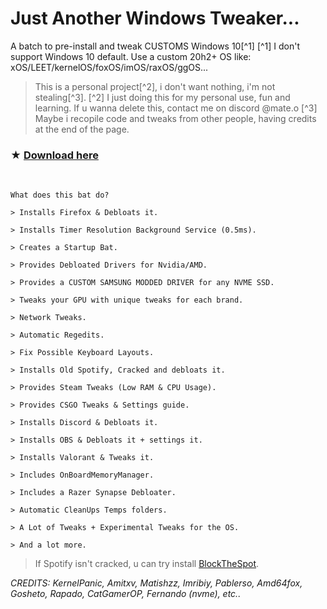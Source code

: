 # Just Another Windows Tweaker...

A batch to pre-install and tweak CUSTOMS Windows 10[^1]
[^1] I don't support Windows 10 default. Use a custom 20h2+ OS like: xOS/LEET/kernelOS/foxOS/imOS/raxOS/ggOS...

> This is a personal project[^2], i don't want nothing, i'm not stealing[^3].
[^2] I just doing this for my personal use, fun and learning. If u wanna delete this, contact me on discord @mate.o
[^3] Maybe i recopile code and tweaks from other people, having credits at the end of the page.

### ★ [Download here](https://github.com/gzmatte/JAWT/releases/download/1/JAWT.bat)


</br> 

```
What does this bat do?

> Installs Firefox & Debloats it.

> Installs Timer Resolution Background Service (0.5ms).

> Creates a Startup Bat.

> Provides Debloated Drivers for Nvidia/AMD.

> Provides a CUSTOM SAMSUNG MODDED DRIVER for any NVME SSD.

> Tweaks your GPU with unique tweaks for each brand.

> Network Tweaks.

> Automatic Regedits.

> Fix Possible Keyboard Layouts.

> Installs Old Spotify, Cracked and debloats it.

> Provides Steam Tweaks (Low RAM & CPU Usage).

> Provides CSGO Tweaks & Settings guide.

> Installs Discord & Debloats it.

> Installs OBS & Debloats it + settings it.

> Installs Valorant & Tweaks it.

> Includes OnBoardMemoryManager.

> Includes a Razer Synapse Debloater.

> Automatic CleanUps Temps folders.

> A Lot of Tweaks + Experimental Tweaks for the OS.

> And a lot more.

```
> If Spotify isn't cracked, u can try install [BlockTheSpot](https://github.com/mrpond/BlockTheSpot).

_CREDITS: KernelPanic, Amitxv, Matishzz, Imribiy, Pablerso, Amd64fox, Gosheto, Rapado, CatGamerOP, Fernando (nvme), etc.._ 
